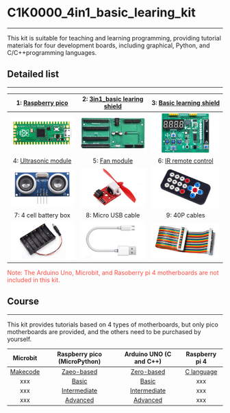 # C1K0000_4in1_basic_learing_kit
--------------------------------
This kit is suitable for teaching and learning programming, providing tutorial materials for four development boards, including graphical, Python, and C/C++programming languages.     

## Detailed list  
----------------
| 1: [Raspberry pico](../../raspberry/R1D0001_raspberry_pico/R1D0001_raspberry_pico.md) | 2: [3in1_basic learing shield](../../common_product/C1E0000_3in1_basic_learning_shield/C1E0000_3in1_basic_learning_shield.md)  | 3: [Basic learning shield](../../arduino/A1E0000_basic_learning_shield/A1E0000_basic_learning_shield.md) |
| :--: | :--: | :--: |
| ![Img](./_static/overview/1img.png)  | ![Img](./_static/overview/2img.jpg) | ![Img](./_static/overview/3img.jpg) |  
| 4: [Ultrasonic module](../../outsourcing/O1M0000_ultrasonic_module/O1M0000_ultrasonic_module.md) | 5: [Fan module](../../outsourcing/O1M0001_fan_module/O1M0001_fan_module.md) | 6: [IR remote control](../../outsourcing/nec_ir_remote_control/nec_ir_remote_control.md) |
| ![Img](./_static/overview/4img.jpg) | ![Img](./_static/overview/5img.jpg) | ![Img](./_static/overview/6img.png) |
| 7: 4 cell battery box| 8: Micro USB cable | 9: 40P cables |
| ![Img](./_static/overview/7img.png) | ![Img](./_static/overview/8img.png) | ![Img](./_static/overview/10img.jpg) |  
  
<span style="color: rgb(255, 76, 65);">Note: The Arduino Uno, Microbit, and Rasoberry pi 4 motherboards are not included in this kit.</span>  

## Course    
---------   
This kit provides tutorials based on 4 types of motherboards, but only pico motherboards are provided, and the others need to be purchased by yourself.    

| Microbit | Raspberry pico (MicroPython) | Arduino UNO (C and C++) | Raspberry pi 4 |
| :--: | :--: | :--: | :--: |
| [Makecode](./Microbit_tutorial/Makecode_tutorial.md) | [Zaeo-based](./Pico_tutorial/Zero-based_tutorial.md) | [Zero-based](./Arduino_tutorial/Zero-based_tutorial.md) | [C language](./Rpi4_tutorial/C_tutorial.md) |     
| xxx | [Basic](./Pico_tutorial/Basic_tutorial.md) | [Basic](./Arduino_tutorial/Basic_tutorial.md) | xxx |
| xxx | [Intermediate](./Pico_tutorial/Intermediate_tutorial.md) | [Intermediate](./Arduino_tutorial/Intermediate_tutorial.md) | xxx |
| xxx | [Advanced](./Pico_tutorial/Advanced_tutorial.md) | [Advanced](./Arduino_tutorial/Advanced_tutorial.md) | xxx |





